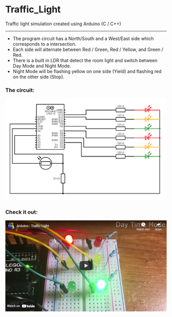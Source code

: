 # Traffic_Light
 Traffic light simulation created using Arduino (C / C++)

 <hr>
 
- The program circuit has a North/South and a West/East side which corresponds to a intersection.
- Each side will alternate between Red / Green, Red / Yellow, and Green / Red.
- There is a built in LDR that detect the room light and switch between Day Mode and Night Mode.
- Night Mode will be flashing yellow on one side (Yield) and flashing red on the other side (Stop).

<h3>The circuit:</h3>
<img src="circuit.png" />


<h3>Check it out:</h3>

[![Watch the video](./video.png)](https://youtu.be/FdSMnTXhAHs)
